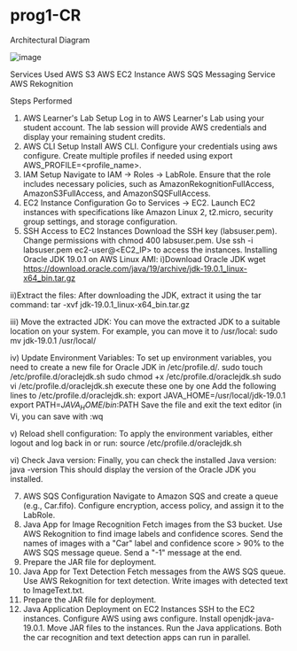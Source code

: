 # prog1-CR

Architectural Diagram

![image](https://github.com/rudrabarot71/prog1-CR/assets/81606729/11290052-cf1c-40e8-a4d4-0e6e7ff462d2)



Services Used
AWS S3
AWS EC2 Instance
AWS SQS Messaging Service
AWS Rekognition

Steps Performed
1. AWS Learner's Lab Setup
Log in to AWS Learner's Lab using your student account.
The lab session will provide AWS credentials and display your remaining student credits.
2. AWS CLI Setup
Install AWS CLI.
Configure your credentials using aws configure.
Create multiple profiles if needed using export AWS_PROFILE=<profile_name>.
3. IAM Setup
Navigate to IAM -> Roles -> LabRole.
Ensure that the role includes necessary policies, such as AmazonRekognitionFullAccess, AmazonS3FullAccess, and AmazonSQSFullAccess.
4. EC2 Instance Configuration
Go to Services -> EC2.
Launch EC2 instances with specifications like Amazon Linux 2, t2.micro, security group settings, and storage configuration.
5. SSH Access to EC2 Instances
Download the SSH key (labsuser.pem).
Change permissions with chmod 400 labsuser.pem.
Use ssh -i labsuser.pem ec2-user@<EC2_IP> to access the instances.
Installing Oracle JDK 19.0.1 on AWS Linux AMI:
i)Download Oracle JDK
wget https://download.oracle.com/java/19/archive/jdk-19.0.1_linux-x64_bin.tar.gz

ii)Extract the files:
After downloading the JDK, extract it using the tar command:
tar -xvf jdk-19.0.1_linux-x64_bin.tar.gz

iii) Move the extracted JDK:
You can move the extracted JDK to a suitable location on your system. For example, you can move it to /usr/local:
sudo mv jdk-19.0.1 /usr/local/

iv) Update Environment Variables:
To set up environment variables, you need to create a new file for Oracle JDK in /etc/profile.d/.
sudo touch /etc/profile.d/oraclejdk.sh
sudo chmod +x /etc/profile.d/oraclejdk.sh
sudo vi /etc/profile.d/oraclejdk.sh
execute these one by one
Add the following lines to /etc/profile.d/oraclejdk.sh:
export JAVA_HOME=/usr/local/jdk-19.0.1
export PATH=$JAVA_HOME/bin:$PATH
Save the file and exit the text editor (in Vi, you can save with :wq

v) Reload shell configuration:
To apply the environment variables, either logout and log back in or run:
source /etc/profile.d/oraclejdk.sh

vi) Check Java version:
Finally, you can check the installed Java version:
java -version
This should display the version of the Oracle JDK you installed.


7. AWS SQS Configuration
Navigate to Amazon SQS and create a queue (e.g., Car.fifo).
Configure encryption, access policy, and assign it to the LabRole.
8. Java App for Image Recognition
Fetch images from the S3 bucket.
Use AWS Rekognition to find image labels and confidence scores.
Send the names of images with a "Car" label and confidence score > 90% to the AWS SQS message queue.
Send a "-1" message at the end.
9. Prepare the JAR file for deployment.
10. Java App for Text Detection
Fetch messages from the AWS SQS queue.
Use AWS Rekognition for text detection.
Write images with detected text to ImageText.txt.
11. Prepare the JAR file for deployment.
12. Java Application Deployment on EC2 Instances
SSH to the EC2 instances.
Configure AWS using aws configure.
Install openjdk-java-19.0.1.
Move JAR files to the instances.
Run the Java applications.
Both the car recognition and text detection apps can run in parallel.






